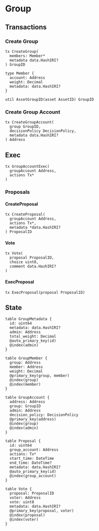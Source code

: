 # Group

## Transactions

### Create Group

```text
tx CreateGroup(
  members: Member*
  metadata data.HashIRI?
) GroupID

type Member {
  account: Address
  weight: Decimal
  metadata: data.HashIRI?
}

util AssetGroupID(asset AssetID) GroupID
```

### Create Group Account

```text
tx CreateGroupAccount(
  group GroupID,
  decisionPolicy DecisionPolicy,
  metadata data.HashIRI?
) Address
```

## Exec

```text
tx GroupAccountExec(
  groupAccount Address,
  actions Tx*
)
```

### Proposals

#### CreateProposal

```text
tx CreateProposal(
  groupAccount Address,
  actions Tx*,
  metadata *data.HashIRI?
) ProposalID
```

#### Vote

```text
tx Vote(
  proposal ProposalID,
  choice uint8,
  comment data.HashIRI?
)
```

#### ExecProposal

```text
tx ExecProposal(proposal ProposalID)
```

## State

```text
table GroupMetadata {
  id: uint64
  metadata: data.HashIRI?
  admin: Address
  total_weight: Decimal
  @auto_primary_key(id)
  @index(admin)
}

table GroupMember {
  group: Address
  member: Address
  weight: Decimal
  @primary_key(group, member)
  @index(group)
  @index(member)
}

table GroupAccount {
  address: Address
  group: GroupID
  admin: Address
  decision_policy: DecisionPolicy
  @primary_key(address)
  @index(group)
  @index(admin)
}

table Proposal {
  id: uint64
  group_account: Address
  actions: Tx*
  start_time: DateTime
  end_time: DateTime?
  metadata: data.HashIRI?
  @auto_primary_key(id)
  @index(group_account)
}

table Vote {
  proposal: ProposalID
  voter: Address
  vote: uint8
  metadata: data.HashIRI?
  @primary_key(proposal, voter)
  @index(proposal)
  @index(voter)
}
```

